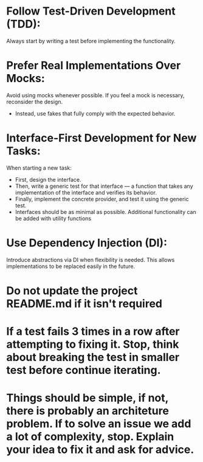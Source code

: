 # Follow Test-Driven Development (TDD):
Always start by writing a test before implementing the functionality.

# Prefer Real Implementations Over Mocks:
Avoid using mocks whenever possible. If you feel a mock is necessary, reconsider the design.
* Instead, use fakes that fully comply with the expected behavior.

# Interface-First Development for New Tasks:
When starting a new task:

* First, design the interface.
* Then, write a generic test for that interface — a function that takes any implementation of the interface and verifies its behavior.
* Finally, implement the concrete provider, and test it using the generic test.
* Interfaces should be as minimal as possible. Additional functionality can be added with utility functions

# Use Dependency Injection (DI):
Introduce abstractions via DI when flexibility is needed. This allows implementations to be replaced easily in the future.

# Do not update the project README.md if it isn't required

# If a test fails 3 times in a row after attempting to fixing it. Stop, think about breaking the test in smaller test before continue iterating.

# Things should be simple, if not, there is probably an architeture problem. If to solve an issue we add a lot of complexity, stop. Explain your idea to fix it and ask for advice.